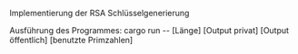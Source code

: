 Implementierung der RSA Schlüsselgenerierung 

Ausführung des Programmes: cargo run -- [Länge] [Output privat] [Output öffentlich] [benutzte Primzahlen]